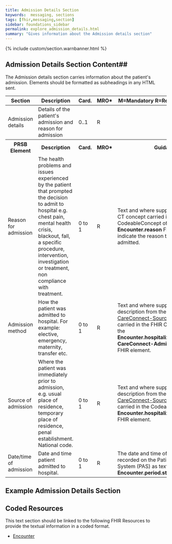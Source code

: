 ```yaml
---
title: Admission Details Section
keywords:  messaging, sections
tags: [fhir,messaging,section]
sidebar: foundations_sidebar
permalink: explore_admission_details.html
summary: "Gives information about the Admission details section"
---
```


{% include custom/section.warnbanner.html %}

## Admission Details Section Content##
The Admission details section carries information about the patient's admission. Elements should be formatted as subheadings in any HTML sent.

<table style="width:100%;max-width: 100%;">
	<thead>
		<tr>
			<th width="15%">Section</th>
			<th width="35%">Description</th>
			<th width="5%">Card.</th>
			<th width="5%">MRO*</th>
			<th width="40%">M=Mandatory R=Required O=Optional</th>
		</tr>
	</thead>
	<tbody>
		<tr>
			<td>Admission details</td>
			<td>Details of the patient's admission and reason for admission</td>
			<td>0..1</td>
			<td>R</td>
			<td>&nbsp;</td>
		</tr>
		<tr>
			<th>PRSB Element</th>
			<th>Description</th>
			<th>Card.</th>
			<th>MRO*</th>
			<th>Guidance</th>		
		</tr>
		<tr>
			<td>Reason for admission</td>
			<td>The health problems and issues experienced by the patient that prompted the decision to admit to hospital e.g. chest pain, mental health crisis, blackout, fall,  a specific procedure, intervention, investigation or treatment, non compliance with treatment.</td>
			<td>0 to 1</td>
			<td>R</td>
			<td>Text and where supported a SNOMED CT concept carried in the CodeableConcept of the <b>Encounter.reason</b> FHIR element to indicate the reason the patient was admitted.</td>
		</tr>
		<tr>
			<td>Admission method</td>
			<td>How the patient was admitted to hospital. For example: elective, emergency, maternity, transfer etc.</td>
			<td>0 to 1</td>
			<td>R</td>
			<td>Text and where supported a code and description from the ValueSet <a href="https://fhir.hl7.org.uk/STU3/ValueSet/CareConnect-SourceOfAdmission-1">CareConnect-SourceOfAdmission-1</a> carried in the FHIR CodeableConcept of  the <b>Encounter.hospitalization.Extension-CareConnect-AdmissionMethod-1</b> FHIR element.</td>
		</tr>
		<tr>
			<td>Source of admission</td>
			<td>Where the patient was immediately prior to admission, e.g. usual place of residence, temporary place of residence, penal establishment. National code.</td>
			<td>0 to 1</td>
			<td>R</td>
			<td>Text and where supported a code and description from the ValueSet <a href="https://fhir.hl7.org.uk/STU3/ValueSet/CareConnect-SourceOfAdmission-1">CareConnect-SourceOfAdmission-1</a> carried in the CodeableConcept of the <b>Encounter.hospitalization.admitSource</b> FHIR element.</td>
		</tr>
		<tr>
			<td>Date/time of admission</td>
			<td>Date and time patient admitted to hospital.</td>
			<td>0 to 1</td>
			<td>R</td>
			<td>The date and time of admission as recorded on the Patient Administration System (PAS) as text and carried in the <b>Encounter.period.start</b> FHIR element.</td>
		</tr>
	</tbody>
</table>


##  Example Admission Details Section ##

<script src="https://gist.github.com/IOPS-DEV/063615bfb87522015e0c37ef7f06d4fd.js"></script>

## Coded Resources ##

This text section should be linked to the following FHIR Resources to provide the textual information in a coded format.

- [Encounter](workflow_encounter.html)






